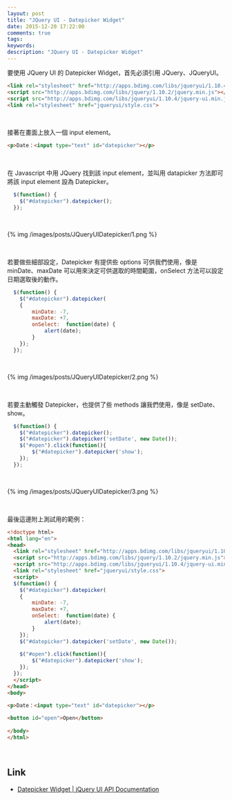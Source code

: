 ```yaml
---
layout: post
title: "JQuery UI - Datepicker Widget"
date: 2015-12-20 17:22:00
comments: true
tags: 
keywords: 
description: "JQuery UI - Datepicker Widget"
---
```


要使用 JQuery UI 的 Datepicker Widget，首先必須引用 JQuery、JQueryUI。  

<!-- More -->

```html
<link rel="stylesheet" href="http://apps.bdimg.com/libs/jqueryui/1.10.4/css/jquery-ui.min.css">
<script src="http://apps.bdimg.com/libs/jquery/1.10.2/jquery.min.js"></script>
<script src="http://apps.bdimg.com/libs/jqueryui/1.10.4/jquery-ui.min.js"></script>
<link rel="stylesheet" href="jqueryui/style.css">
```

<br/>


接著在畫面上放入一個 input element。  

```html
<p>Date：<input type="text" id="datepicker"></p>
```

<br/>


在 Javascript 中用 JQuery 找到該 input element，並叫用 datapicker 方法即可將該 input element 設為 Datepicker。  

```js
  $(function() {
    $("#datepicker").datepicker();
  });
```

<br/>


{% img /images/posts/JQueryUIDatepicker/1.png %}

<br/>


若要做些細部設定，Datepicker 有提供些 options 可供我們使用，像是 minDate、maxDate 可以用來決定可供選取的時間範圍，onSelect 方法可以設定日期選取後的動作。  

```js
  $(function() {
    $("#datepicker").datepicker(
    {
    	minDate: -7,
    	maxDate: +7,
        onSelect:  function(date) {
            alert(date);
        }
    });
  });
```

<br/>


{% img /images/posts/JQueryUIDatepicker/2.png %}

<br/>


若要主動觸發 Datepicker，也提供了些 methods 讓我們使用，像是 setDate、show。  

```js
  $(function() {
    $("#datepicker").datepicker();
    $("#datepicker").datepicker('setDate', new Date());
    $("#open").click(function(){
    	$("#datepicker").datepicker('show');
    });
  });
```

<br/>

{% img /images/posts/JQueryUIDatepicker/3.png %}

<br/>


最後這邊附上測試用的範例：  

```html
<!doctype html>
<html lang="en">
<head>
  <link rel="stylesheet" href="http://apps.bdimg.com/libs/jqueryui/1.10.4/css/jquery-ui.min.css">
  <script src="http://apps.bdimg.com/libs/jquery/1.10.2/jquery.min.js"></script>
  <script src="http://apps.bdimg.com/libs/jqueryui/1.10.4/jquery-ui.min.js"></script>
  <link rel="stylesheet" href="jqueryui/style.css">
  <script>
  $(function() {
    $("#datepicker").datepicker(
    {
    	minDate: -7,
    	maxDate: +7,
        onSelect:  function(date) {
            alert(date);
        }
    });
    $("#datepicker").datepicker('setDate', new Date());
    
    $("#open").click(function(){
    	$("#datepicker").datepicker('show');
    });
  });
  </script>
</head>
<body>
 
<p>Date：<input type="text" id="datepicker"></p>

<button id="open">Open</button>
 
</body>
</html>			
```

<br/>


Link
----
* [Datepicker Widget | jQuery UI API Documentation](http://api.jqueryui.com/datepicker/#method-show)
